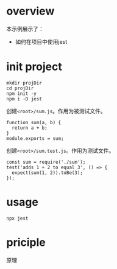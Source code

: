 # overview
本示例展示了：
- 如何在项目中使用jest

# init project
```
mkdir projDir
cd projDir
npm init -y
npm i -D jest
```

创建`<root>/sum.js`。作用为被测试文件。
```
function sum(a, b) {
  return a + b;
}
module.exports = sum;
```

创建`<root>/sum.test.js`。作用为测试文件。
```
const sum = require('./sum');
test('adds 1 + 2 to equal 3', () => {
  expect(sum(1, 2)).toBe(3);
});
```

# usage
```
npx jest
```

# priciple
原理
